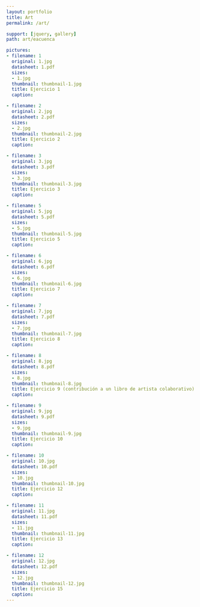 ```yaml
---
layout: portfolio
title: Art
permalink: /art/

support: [jquery, gallery]
path: art/eacuenca

pictures:
- filename: 1
  original: 1.jpg
  datasheet: 1.pdf
  sizes:
  - 1.jpg
  thumbnail: thumbnail-1.jpg
  title: Ejercicio 1
  caption:

- filename: 2
  original: 2.jpg
  datasheet: 2.pdf
  sizes:
  - 2.jpg
  thumbnail: thumbnail-2.jpg
  title: Ejercicio 2
  caption:

- filename: 3
  original: 3.jpg
  datasheet: 3.pdf
  sizes:
  - 3.jpg
  thumbnail: thumbnail-3.jpg
  title: Ejercicio 3
  caption:

- filename: 5
  original: 5.jpg
  datasheet: 5.pdf
  sizes:
  - 5.jpg
  thumbnail: thumbnail-5.jpg
  title: Ejercicio 5
  caption:

- filename: 6
  original: 6.jpg
  datasheet: 6.pdf
  sizes:
  - 6.jpg
  thumbnail: thumbnail-6.jpg
  title: Ejercicio 7
  caption:

- filename: 7
  original: 7.jpg
  datasheet: 7.pdf
  sizes:
  - 7.jpg
  thumbnail: thumbnail-7.jpg
  title: Ejercicio 8
  caption:

- filename: 8
  original: 8.jpg
  datasheet: 8.pdf
  sizes:
  - 8.jpg
  thumbnail: thumbnail-8.jpg
  title: Ejercicio 9 (contribución a un libro de artista colaborativo)
  caption:

- filename: 9
  original: 9.jpg
  datasheet: 9.pdf
  sizes:
  - 9.jpg
  thumbnail: thumbnail-9.jpg
  title: Ejercicio 10
  caption:

- filename: 10
  original: 10.jpg
  datasheet: 10.pdf
  sizes:
  - 10.jpg
  thumbnail: thumbnail-10.jpg
  title: Ejercicio 12
  caption:

- filename: 11
  original: 11.jpg
  datasheet: 11.pdf
  sizes:
  - 11.jpg
  thumbnail: thumbnail-11.jpg
  title: Ejercicio 13
  caption:

- filename: 12
  original: 12.jpg
  datasheet: 12.pdf
  sizes:
  - 12.jpg
  thumbnail: thumbnail-12.jpg
  title: Ejercicio 15
  caption:
---
```


